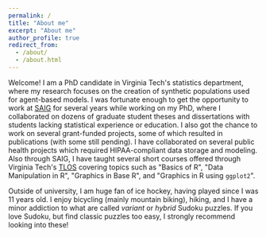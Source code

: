 ```yaml
---
permalink: /
title: "About me"
excerpt: "About me"
author_profile: true
redirect_from: 
  - /about/
  - /about.html
---
```


Welcome! I am a PhD candidate in Virginia Tech's statistics department, where my research focuses on the creation of synthetic populations used for agent-based models. I was fortunate enough to get the opportunity to work at [SAIG](https://saig.stat.vt.edu/ "SAIG Homepage") for several years while working on my PhD, where I collaborated on dozens of graduate student theses and dissertations with students lacking statistical experience or education. I also got the chance to work on several grant-funded projects, some of which resulted in publications (with some still pending). I have collaborated on several public health projects which required HIPAA-compliant data storage and modeling. Also through SAIG, I have taught several short courses offered through Virginia Tech's [TLOS](https://tlos.vt.edu/ "TLOS Homepage") covering topics such as "Basics of R", "Data Manipulation in R", "Graphics in Base R", and "Graphics in R using `ggplot2`".

Outside of university, I am huge fan of ice hockey, having played since I was 11 years old. I enjoy bicycling (mainly mountain biking), hiking, and I have a minor addiction to what are called *variant* or *hybrid* Sudoku puzzles. If you love Sudoku, but find classic puzzles too easy, I strongly recommend looking into these!
